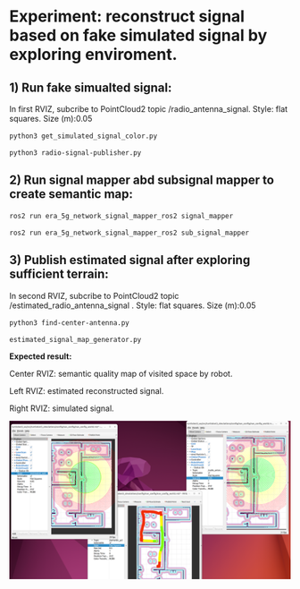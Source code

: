 # Experiment: reconstruct signal based on fake simulated signal by exploring enviroment.



## 1) Run fake simualted signal:

In first RVIZ, subcribe to PointCloud2 topic /radio_antenna_signal. Style: flat squares. Size (m):0.05

```
python3 get_simulated_signal_color.py
```

```
python3 radio-signal-publisher.py
```

## 2) Run signal mapper abd subsignal mapper to create semantic map:

```
ros2 run era_5g_network_signal_mapper_ros2 signal_mapper
```

```
ros2 run era_5g_network_signal_mapper_ros2 sub_signal_mapper
```


## 3) Publish estimated signal after exploring sufficient terrain:

In second RVIZ, subcribe to PointCloud2 topic /estimated_radio_antenna_signal . Style: flat squares. Size (m):0.05

```
python3 find-center-antenna.py
```

```
estimated_signal_map_generator.py
```

**Expected result:**

Center RVIZ: semantic quality map of visited space by robot.

Left RVIZ: estimated reconstructed signal.

Right RVIZ: simulated signal.

![Alt text](<images/Screenshot from 2024-05-17 12-42-32.png>)